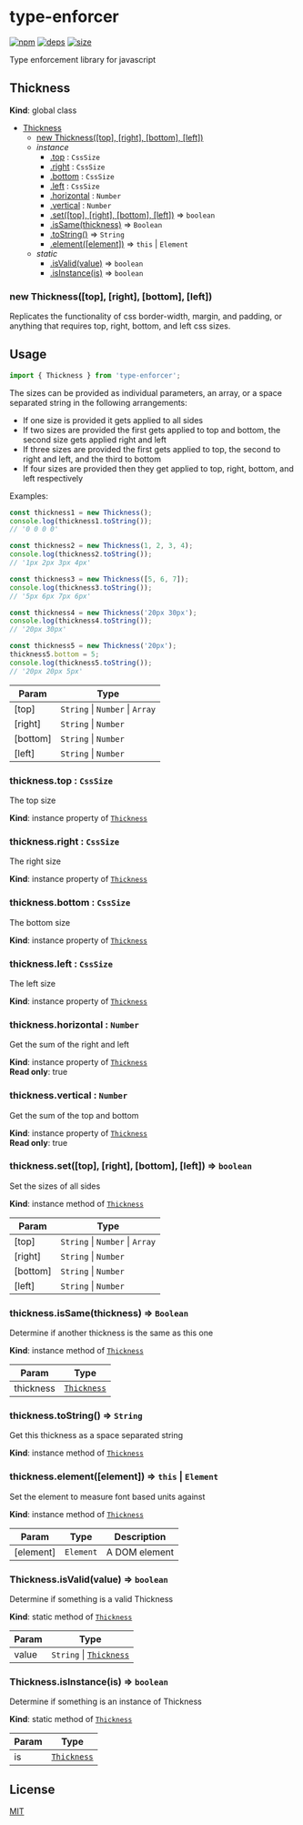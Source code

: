# type-enforcer
[![npm][npm]][npm-url]
[![deps][deps]][deps-url]
[![size][size]][size-url]

Type enforcement library for javascript

<a name="Thickness"></a>

## Thickness
**Kind**: global class  

* [Thickness](#Thickness)
    * [new Thickness([top], [right], [bottom], [left])](#new_Thickness_new)
    * _instance_
        * [.top](#Thickness+top) : <code>CssSize</code>
        * [.right](#Thickness+right) : <code>CssSize</code>
        * [.bottom](#Thickness+bottom) : <code>CssSize</code>
        * [.left](#Thickness+left) : <code>CssSize</code>
        * [.horizontal](#Thickness+horizontal) : <code>Number</code>
        * [.vertical](#Thickness+vertical) : <code>Number</code>
        * [.set([top], [right], [bottom], [left])](#Thickness+set) ⇒ <code>boolean</code>
        * [.isSame(thickness)](#Thickness+isSame) ⇒ <code>Boolean</code>
        * [.toString()](#Thickness+toString) ⇒ <code>String</code>
        * [.element([element])](#Thickness+element) ⇒ <code>this</code> \| <code>Element</code>
    * _static_
        * [.isValid(value)](#Thickness.isValid) ⇒ <code>boolean</code>
        * [.isInstance(is)](#Thickness.isInstance) ⇒ <code>boolean</code>

<a name="new_Thickness_new"></a>

### new Thickness([top], [right], [bottom], [left])
Replicates the functionality of css border-width, margin, and padding, or anything that requires top, right, bottom, and left css sizes.## Usage``` javascriptimport { Thickness } from 'type-enforcer';```The sizes can be provided as individual parameters, an array, or a space separated string in the following arrangements:- If one size is provided it gets applied to all sides- If two sizes are provided the first gets applied to top and bottom, the second size gets applied right and left- If three sizes are provided the first gets applied to top, the second to right and left, and the third to bottom- If four sizes are provided then they get applied to top, right, bottom, and left respectivelyExamples:``` javascriptconst thickness1 = new Thickness();console.log(thickness1.toString());// '0 0 0 0'const thickness2 = new Thickness(1, 2, 3, 4);console.log(thickness2.toString());// '1px 2px 3px 4px'const thickness3 = new Thickness([5, 6, 7]);console.log(thickness3.toString());// '5px 6px 7px 6px'const thickness4 = new Thickness('20px 30px');console.log(thickness4.toString());// '20px 30px'const thickness5 = new Thickness('20px');thickness5.bottom = 5;console.log(thickness5.toString());// '20px 20px 5px'```


| Param | Type |
| --- | --- |
| [top] | <code>String</code> \| <code>Number</code> \| <code>Array</code> | 
| [right] | <code>String</code> \| <code>Number</code> | 
| [bottom] | <code>String</code> \| <code>Number</code> | 
| [left] | <code>String</code> \| <code>Number</code> | 

<a name="Thickness+top"></a>

### thickness.top : <code>CssSize</code>
The top size

**Kind**: instance property of [<code>Thickness</code>](#Thickness)  
<a name="Thickness+right"></a>

### thickness.right : <code>CssSize</code>
The right size

**Kind**: instance property of [<code>Thickness</code>](#Thickness)  
<a name="Thickness+bottom"></a>

### thickness.bottom : <code>CssSize</code>
The bottom size

**Kind**: instance property of [<code>Thickness</code>](#Thickness)  
<a name="Thickness+left"></a>

### thickness.left : <code>CssSize</code>
The left size

**Kind**: instance property of [<code>Thickness</code>](#Thickness)  
<a name="Thickness+horizontal"></a>

### thickness.horizontal : <code>Number</code>
Get the sum of the right and left

**Kind**: instance property of [<code>Thickness</code>](#Thickness)  
**Read only**: true  
<a name="Thickness+vertical"></a>

### thickness.vertical : <code>Number</code>
Get the sum of the top and bottom

**Kind**: instance property of [<code>Thickness</code>](#Thickness)  
**Read only**: true  
<a name="Thickness+set"></a>

### thickness.set([top], [right], [bottom], [left]) ⇒ <code>boolean</code>
Set the sizes of all sides

**Kind**: instance method of [<code>Thickness</code>](#Thickness)  

| Param | Type |
| --- | --- |
| [top] | <code>String</code> \| <code>Number</code> \| <code>Array</code> | 
| [right] | <code>String</code> \| <code>Number</code> | 
| [bottom] | <code>String</code> \| <code>Number</code> | 
| [left] | <code>String</code> \| <code>Number</code> | 

<a name="Thickness+isSame"></a>

### thickness.isSame(thickness) ⇒ <code>Boolean</code>
Determine if another thickness is the same as this one

**Kind**: instance method of [<code>Thickness</code>](#Thickness)  

| Param | Type |
| --- | --- |
| thickness | [<code>Thickness</code>](#Thickness) | 

<a name="Thickness+toString"></a>

### thickness.toString() ⇒ <code>String</code>
Get this thickness as a space separated string

**Kind**: instance method of [<code>Thickness</code>](#Thickness)  
<a name="Thickness+element"></a>

### thickness.element([element]) ⇒ <code>this</code> \| <code>Element</code>
Set the element to measure font based units against

**Kind**: instance method of [<code>Thickness</code>](#Thickness)  

| Param | Type | Description |
| --- | --- | --- |
| [element] | <code>Element</code> | A DOM element |

<a name="Thickness.isValid"></a>

### Thickness.isValid(value) ⇒ <code>boolean</code>
Determine if something is a valid Thickness

**Kind**: static method of [<code>Thickness</code>](#Thickness)  

| Param | Type |
| --- | --- |
| value | <code>String</code> \| [<code>Thickness</code>](#Thickness) | 

<a name="Thickness.isInstance"></a>

### Thickness.isInstance(is) ⇒ <code>boolean</code>
Determine if something is an instance of Thickness

**Kind**: static method of [<code>Thickness</code>](#Thickness)  

| Param | Type |
| --- | --- |
| is | [<code>Thickness</code>](#Thickness) | 


## License

[MIT](https://github.com/darrenpaulwright/type-enforcer/blob/master/LICENSE.md)

[npm]: https://img.shields.io/npm/v/type-enforcer.svg
[npm-url]: https://npmjs.com/package/type-enforcer
[deps]: https://david-dm.org/darrenpaulwright/type-enforcer.svg
[deps-url]: https://david-dm.org/darrenpaulwright/type-enforcer
[size]: https://packagephobia.now.sh/badge?p=type-enforcer
[size-url]: https://packagephobia.now.sh/result?p=type-enforcer
